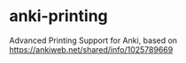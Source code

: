 # anki-printing
Advanced Printing Support for Anki, based on https://ankiweb.net/shared/info/1025789669
